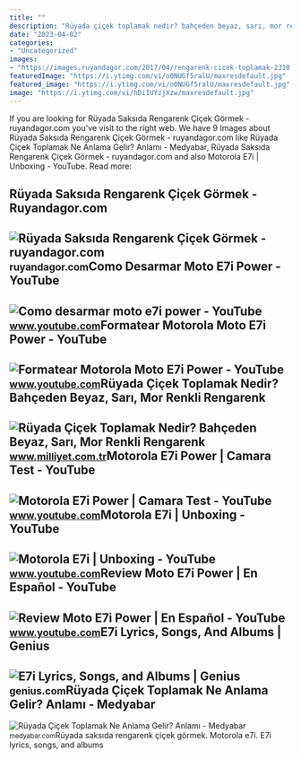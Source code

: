```yaml
---
title: ""
description: "Rüyada çiçek toplamak nedir? bahçeden beyaz, sarı, mor renkli rengarenk"
date: "2023-04-02"
categories:
- "Uncategorized"
images:
- "https://images.ruyandagor.com/2017/04/rengarenk-cicek-toplamak-2310.jpg"
featuredImage: "https://i.ytimg.com/vi/o0NUGf5ralU/maxresdefault.jpg"
featured_image: "https://i.ytimg.com/vi/o0NUGf5ralU/maxresdefault.jpg"
image: "https://i.ytimg.com/vi/hDiIUYzjXzw/maxresdefault.jpg"
---
```


If you are looking for Rüyada Saksıda Rengarenk Çiçek Görmek - ruyandagor.com you've visit to the right web. We have 9 Images about Rüyada Saksıda Rengarenk Çiçek Görmek - ruyandagor.com like Rüyada Çiçek Toplamak Ne Anlama Gelir? Anlamı - Medyabar, Rüyada Saksıda Rengarenk Çiçek Görmek - ruyandagor.com and also Motorola E7i | Unboxing - YouTube. Read more:

Rüyada Saksıda Rengarenk Çiçek Görmek - Ruyandagor.com
------------------------------------------------------

 ![Rüyada Saksıda Rengarenk Çiçek Görmek - ruyandagor.com](https://images.ruyandagor.com/2017/04/rengarenk-cicek-toplamak-2310.jpg) <small>ruyandagor.com</small>Como Desarmar Moto E7i Power - YouTube
--------------------------------------

 ![Como desarmar moto e7i power - YouTube](https://i.ytimg.com/vi/o0NUGf5ralU/maxresdefault.jpg) <small>www.youtube.com</small>Formatear Motorola Moto E7i Power - YouTube
-------------------------------------------

 ![Formatear Motorola Moto E7i Power - YouTube](https://i.ytimg.com/vi/Mj00nTFKedI/maxresdefault.jpg) <small>www.youtube.com</small>Rüyada Çiçek Toplamak Nedir? Bahçeden Beyaz, Sarı, Mor Renkli Rengarenk
-----------------------------------------------------------------------

 ![Rüyada Çiçek Toplamak Nedir? Bahçeden Beyaz, Sarı, Mor Renkli Rengarenk](https://image.milimaj.com/i/milliyet/75/0x0/5fb2484955428418448397a6.jpg) <small>www.milliyet.com.tr</small>Motorola E7i Power | Camara Test - YouTube
------------------------------------------

 ![Motorola E7i Power | Camara Test - YouTube](https://i.ytimg.com/vi/wbjE14eTcQE/maxresdefault.jpg) <small>www.youtube.com</small>Motorola E7i | Unboxing - YouTube
---------------------------------

 ![Motorola E7i | Unboxing - YouTube](https://i.ytimg.com/vi/cp3Yn4mAtGM/maxresdefault.jpg) <small>www.youtube.com</small>Review Moto E7i Power | En Español - YouTube
--------------------------------------------

 ![Review Moto E7i Power | En Español - YouTube](https://i.ytimg.com/vi/hDiIUYzjXzw/maxresdefault.jpg) <small>www.youtube.com</small>E7i Lyrics, Songs, And Albums | Genius
--------------------------------------

 ![E7i Lyrics, Songs, and Albums | Genius](https://images.genius.com/c67feef02ca63c1e1d2e2fb01aad39ae.630x630x1.jpg) <small>genius.com</small>Rüyada Çiçek Toplamak Ne Anlama Gelir? Anlamı - Medyabar
--------------------------------------------------------

 ![Rüyada Çiçek Toplamak Ne Anlama Gelir? Anlamı - Medyabar](https://static.daktilo.com/sites/302/uploads/2023/07/15/large/1200x627-ruyada-cicek-gormek-ne-anlama-gelir-ruyada-canli-mor-beyaz-rengarenk-saksida-cicek-gormek-anlami-1650546687552-1689430556.jpg) <small>medyabar.com</small>Rüyada saksıda rengarenk çiçek görmek. Motorola e7i. E7i lyrics, songs, and albums
